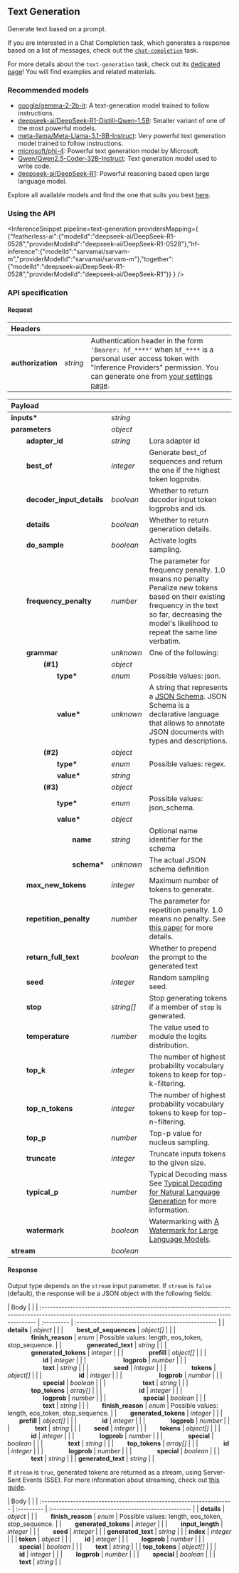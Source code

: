<!---
This markdown file has been generated from a script. Please do not edit it directly.
For more details, check out:
- the `generate.ts` script: https://github.com/huggingface/hub-docs/blob/main/scripts/inference-providers/scripts/generate.ts
- the task template defining the sections in the page: https://github.com/huggingface/hub-docs/tree/main/scripts/inference-providers/templates/task/text-generation.handlebars
- the input jsonschema specifications used to generate the input markdown table: https://github.com/huggingface/huggingface.js/blob/main/packages/tasks/src/tasks/text-generation/spec/input.json
- the output jsonschema specifications used to generate the output markdown table: https://github.com/huggingface/huggingface.js/blob/main/packages/tasks/src/tasks/text-generation/spec/output.json
- the snippets used to generate the example:
  - curl: https://github.com/huggingface/huggingface.js/blob/main/packages/tasks/src/snippets/curl.ts
  - python: https://github.com/huggingface/huggingface.js/blob/main/packages/tasks/src/snippets/python.ts
  - javascript: https://github.com/huggingface/huggingface.js/blob/main/packages/tasks/src/snippets/js.ts
- the "tasks" content for recommended models: https://huggingface.co/api/tasks
--->

## Text Generation

Generate text based on a prompt.

If you are interested in a Chat Completion task, which generates a response based on a list of messages, check out the [`chat-completion`](./chat_completion) task.

<Tip>

For more details about the `text-generation` task, check out its [dedicated page](https://huggingface.co/tasks/text-generation)! You will find examples and related materials.

</Tip>

### Recommended models

- [google/gemma-2-2b-it](https://huggingface.co/google/gemma-2-2b-it): A text-generation model trained to follow instructions.
- [deepseek-ai/DeepSeek-R1-Distill-Qwen-1.5B](https://huggingface.co/deepseek-ai/DeepSeek-R1-Distill-Qwen-1.5B): Smaller variant of one of the most powerful models.
- [meta-llama/Meta-Llama-3.1-8B-Instruct](https://huggingface.co/meta-llama/Meta-Llama-3.1-8B-Instruct): Very powerful text generation model trained to follow instructions.
- [microsoft/phi-4](https://huggingface.co/microsoft/phi-4): Powerful text generation model by Microsoft.
- [Qwen/Qwen2.5-Coder-32B-Instruct](https://huggingface.co/Qwen/Qwen2.5-Coder-32B-Instruct): Text generation model used to write code.
- [deepseek-ai/DeepSeek-R1](https://huggingface.co/deepseek-ai/DeepSeek-R1): Powerful reasoning based open large language model.

Explore all available models and find the one that suits you best [here](https://huggingface.co/models?inference=warm&pipeline_tag=text-generation&sort=trending).

### Using the API

<InferenceSnippet
pipeline=text-generation
providersMapping={ {"featherless-ai":{"modelId":"deepseek-ai/DeepSeek-R1-0528","providerModelId":"deepseek-ai/DeepSeek-R1-0528"},"hf-inference":{"modelId":"sarvamai/sarvam-m","providerModelId":"sarvamai/sarvam-m"},"together":{"modelId":"deepseek-ai/DeepSeek-R1-0528","providerModelId":"deepseek-ai/DeepSeek-R1"}} }
/>

### API specification

#### Request

| Headers           |          |                                                                                                                                                                                                                                                                                                             |
| :---------------- | :------- | :---------------------------------------------------------------------------------------------------------------------------------------------------------------------------------------------------------------------------------------------------------------------------------------------------------- |
| **authorization** | _string_ | Authentication header in the form `'Bearer: hf_****'` when `hf_****` is a personal user access token with "Inference Providers" permission. You can generate one from [your settings page](https://huggingface.co/settings/tokens/new?ownUserPermissions=inference.serverless.write&tokenType=fineGrained). |

| Payload                                                                                                                                                                                                      |            |                                                                                                                                                                                                         |
| :----------------------------------------------------------------------------------------------------------------------------------------------------------------------------------------------------------- | :--------- | :------------------------------------------------------------------------------------------------------------------------------------------------------------------------------------------------------ |
| **inputs\***                                                                                                                                                                                                 | _string_   |                                                                                                                                                                                                         |
| **parameters**                                                                                                                                                                                               | _object_   |                                                                                                                                                                                                         |
| **&nbsp;&nbsp;&nbsp;&nbsp;&nbsp;&nbsp;&nbsp;&nbsp;adapter_id**                                                                                                                                               | _string_   | Lora adapter id                                                                                                                                                                                         |
| **&nbsp;&nbsp;&nbsp;&nbsp;&nbsp;&nbsp;&nbsp;&nbsp;best_of**                                                                                                                                                  | _integer_  | Generate best_of sequences and return the one if the highest token logprobs.                                                                                                                            |
| **&nbsp;&nbsp;&nbsp;&nbsp;&nbsp;&nbsp;&nbsp;&nbsp;decoder_input_details**                                                                                                                                    | _boolean_  | Whether to return decoder input token logprobs and ids.                                                                                                                                                 |
| **&nbsp;&nbsp;&nbsp;&nbsp;&nbsp;&nbsp;&nbsp;&nbsp;details**                                                                                                                                                  | _boolean_  | Whether to return generation details.                                                                                                                                                                   |
| **&nbsp;&nbsp;&nbsp;&nbsp;&nbsp;&nbsp;&nbsp;&nbsp;do_sample**                                                                                                                                                | _boolean_  | Activate logits sampling.                                                                                                                                                                               |
| **&nbsp;&nbsp;&nbsp;&nbsp;&nbsp;&nbsp;&nbsp;&nbsp;frequency_penalty**                                                                                                                                        | _number_   | The parameter for frequency penalty. 1.0 means no penalty Penalize new tokens based on their existing frequency in the text so far, decreasing the model's likelihood to repeat the same line verbatim. |
| **&nbsp;&nbsp;&nbsp;&nbsp;&nbsp;&nbsp;&nbsp;&nbsp;grammar**                                                                                                                                                  | _unknown_  | One of the following:                                                                                                                                                                                   |
| **&nbsp;&nbsp;&nbsp;&nbsp;&nbsp;&nbsp;&nbsp;&nbsp;&nbsp;&nbsp;&nbsp;&nbsp;&nbsp;&nbsp;&nbsp;&nbsp;&nbsp;(#1)**                                                                                               | _object_   |                                                                                                                                                                                                         |
| **&nbsp;&nbsp;&nbsp;&nbsp;&nbsp;&nbsp;&nbsp;&nbsp;&nbsp;&nbsp;&nbsp;&nbsp;&nbsp;&nbsp;&nbsp;&nbsp;&nbsp;&nbsp;&nbsp;&nbsp;&nbsp;&nbsp;&nbsp;&nbsp;type\***                                                   | _enum_     | Possible values: json.                                                                                                                                                                                  |
| **&nbsp;&nbsp;&nbsp;&nbsp;&nbsp;&nbsp;&nbsp;&nbsp;&nbsp;&nbsp;&nbsp;&nbsp;&nbsp;&nbsp;&nbsp;&nbsp;&nbsp;&nbsp;&nbsp;&nbsp;&nbsp;&nbsp;&nbsp;&nbsp;value\***                                                  | _unknown_  | A string that represents a [JSON Schema](https://json-schema.org/). JSON Schema is a declarative language that allows to annotate JSON documents with types and descriptions.                           |
| **&nbsp;&nbsp;&nbsp;&nbsp;&nbsp;&nbsp;&nbsp;&nbsp;&nbsp;&nbsp;&nbsp;&nbsp;&nbsp;&nbsp;&nbsp;&nbsp;&nbsp;(#2)**                                                                                               | _object_   |                                                                                                                                                                                                         |
| **&nbsp;&nbsp;&nbsp;&nbsp;&nbsp;&nbsp;&nbsp;&nbsp;&nbsp;&nbsp;&nbsp;&nbsp;&nbsp;&nbsp;&nbsp;&nbsp;&nbsp;&nbsp;&nbsp;&nbsp;&nbsp;&nbsp;&nbsp;&nbsp;type\***                                                   | _enum_     | Possible values: regex.                                                                                                                                                                                 |
| **&nbsp;&nbsp;&nbsp;&nbsp;&nbsp;&nbsp;&nbsp;&nbsp;&nbsp;&nbsp;&nbsp;&nbsp;&nbsp;&nbsp;&nbsp;&nbsp;&nbsp;&nbsp;&nbsp;&nbsp;&nbsp;&nbsp;&nbsp;&nbsp;value\***                                                  | _string_   |                                                                                                                                                                                                         |
| **&nbsp;&nbsp;&nbsp;&nbsp;&nbsp;&nbsp;&nbsp;&nbsp;&nbsp;&nbsp;&nbsp;&nbsp;&nbsp;&nbsp;&nbsp;&nbsp;&nbsp;(#3)**                                                                                               | _object_   |                                                                                                                                                                                                         |
| **&nbsp;&nbsp;&nbsp;&nbsp;&nbsp;&nbsp;&nbsp;&nbsp;&nbsp;&nbsp;&nbsp;&nbsp;&nbsp;&nbsp;&nbsp;&nbsp;&nbsp;&nbsp;&nbsp;&nbsp;&nbsp;&nbsp;&nbsp;&nbsp;type\***                                                   | _enum_     | Possible values: json_schema.                                                                                                                                                                           |
| **&nbsp;&nbsp;&nbsp;&nbsp;&nbsp;&nbsp;&nbsp;&nbsp;&nbsp;&nbsp;&nbsp;&nbsp;&nbsp;&nbsp;&nbsp;&nbsp;&nbsp;&nbsp;&nbsp;&nbsp;&nbsp;&nbsp;&nbsp;&nbsp;value\***                                                  | _object_   |                                                                                                                                                                                                         |
| **&nbsp;&nbsp;&nbsp;&nbsp;&nbsp;&nbsp;&nbsp;&nbsp;&nbsp;&nbsp;&nbsp;&nbsp;&nbsp;&nbsp;&nbsp;&nbsp;&nbsp;&nbsp;&nbsp;&nbsp;&nbsp;&nbsp;&nbsp;&nbsp;&nbsp;&nbsp;&nbsp;&nbsp;&nbsp;&nbsp;&nbsp;&nbsp;name**     | _string_   | Optional name identifier for the schema                                                                                                                                                                 |
| **&nbsp;&nbsp;&nbsp;&nbsp;&nbsp;&nbsp;&nbsp;&nbsp;&nbsp;&nbsp;&nbsp;&nbsp;&nbsp;&nbsp;&nbsp;&nbsp;&nbsp;&nbsp;&nbsp;&nbsp;&nbsp;&nbsp;&nbsp;&nbsp;&nbsp;&nbsp;&nbsp;&nbsp;&nbsp;&nbsp;&nbsp;&nbsp;schema\*** | _unknown_  | The actual JSON schema definition                                                                                                                                                                       |
| **&nbsp;&nbsp;&nbsp;&nbsp;&nbsp;&nbsp;&nbsp;&nbsp;max_new_tokens**                                                                                                                                           | _integer_  | Maximum number of tokens to generate.                                                                                                                                                                   |
| **&nbsp;&nbsp;&nbsp;&nbsp;&nbsp;&nbsp;&nbsp;&nbsp;repetition_penalty**                                                                                                                                       | _number_   | The parameter for repetition penalty. 1.0 means no penalty. See [this paper](https://arxiv.org/pdf/1909.05858.pdf) for more details.                                                                    |
| **&nbsp;&nbsp;&nbsp;&nbsp;&nbsp;&nbsp;&nbsp;&nbsp;return_full_text**                                                                                                                                         | _boolean_  | Whether to prepend the prompt to the generated text                                                                                                                                                     |
| **&nbsp;&nbsp;&nbsp;&nbsp;&nbsp;&nbsp;&nbsp;&nbsp;seed**                                                                                                                                                     | _integer_  | Random sampling seed.                                                                                                                                                                                   |
| **&nbsp;&nbsp;&nbsp;&nbsp;&nbsp;&nbsp;&nbsp;&nbsp;stop**                                                                                                                                                     | _string[]_ | Stop generating tokens if a member of `stop` is generated.                                                                                                                                              |
| **&nbsp;&nbsp;&nbsp;&nbsp;&nbsp;&nbsp;&nbsp;&nbsp;temperature**                                                                                                                                              | _number_   | The value used to module the logits distribution.                                                                                                                                                       |
| **&nbsp;&nbsp;&nbsp;&nbsp;&nbsp;&nbsp;&nbsp;&nbsp;top_k**                                                                                                                                                    | _integer_  | The number of highest probability vocabulary tokens to keep for top-k-filtering.                                                                                                                        |
| **&nbsp;&nbsp;&nbsp;&nbsp;&nbsp;&nbsp;&nbsp;&nbsp;top_n_tokens**                                                                                                                                             | _integer_  | The number of highest probability vocabulary tokens to keep for top-n-filtering.                                                                                                                        |
| **&nbsp;&nbsp;&nbsp;&nbsp;&nbsp;&nbsp;&nbsp;&nbsp;top_p**                                                                                                                                                    | _number_   | Top-p value for nucleus sampling.                                                                                                                                                                       |
| **&nbsp;&nbsp;&nbsp;&nbsp;&nbsp;&nbsp;&nbsp;&nbsp;truncate**                                                                                                                                                 | _integer_  | Truncate inputs tokens to the given size.                                                                                                                                                               |
| **&nbsp;&nbsp;&nbsp;&nbsp;&nbsp;&nbsp;&nbsp;&nbsp;typical_p**                                                                                                                                                | _number_   | Typical Decoding mass See [Typical Decoding for Natural Language Generation](https://arxiv.org/abs/2202.00666) for more information.                                                                    |
| **&nbsp;&nbsp;&nbsp;&nbsp;&nbsp;&nbsp;&nbsp;&nbsp;watermark**                                                                                                                                                | _boolean_  | Watermarking with [A Watermark for Large Language Models](https://arxiv.org/abs/2301.10226).                                                                                                            |
| **stream**                                                                                                                                                                                                   | _boolean_  |                                                                                                                                                                                                         |

#### Response

Output type depends on the `stream` input parameter.
If `stream` is `false` (default), the response will be a JSON object with the following fields:

| Body                                                                                                                                                        |            |
| :---------------------------------------------------------------------------------------------------------------------------------------------------------- | :--------- | :------------------------------------------------- |
| **details**                                                                                                                                                 | _object_   |                                                    |
| **&nbsp;&nbsp;&nbsp;&nbsp;&nbsp;&nbsp;&nbsp;&nbsp;best_of_sequences**                                                                                       | _object[]_ |                                                    |
| **&nbsp;&nbsp;&nbsp;&nbsp;&nbsp;&nbsp;&nbsp;&nbsp;&nbsp;&nbsp;&nbsp;&nbsp;&nbsp;&nbsp;&nbsp;&nbsp;finish_reason**                                           | _enum_     | Possible values: length, eos_token, stop_sequence. |
| **&nbsp;&nbsp;&nbsp;&nbsp;&nbsp;&nbsp;&nbsp;&nbsp;&nbsp;&nbsp;&nbsp;&nbsp;&nbsp;&nbsp;&nbsp;&nbsp;generated_text**                                          | _string_   |                                                    |
| **&nbsp;&nbsp;&nbsp;&nbsp;&nbsp;&nbsp;&nbsp;&nbsp;&nbsp;&nbsp;&nbsp;&nbsp;&nbsp;&nbsp;&nbsp;&nbsp;generated_tokens**                                        | _integer_  |                                                    |
| **&nbsp;&nbsp;&nbsp;&nbsp;&nbsp;&nbsp;&nbsp;&nbsp;&nbsp;&nbsp;&nbsp;&nbsp;&nbsp;&nbsp;&nbsp;&nbsp;prefill**                                                 | _object[]_ |                                                    |
| **&nbsp;&nbsp;&nbsp;&nbsp;&nbsp;&nbsp;&nbsp;&nbsp;&nbsp;&nbsp;&nbsp;&nbsp;&nbsp;&nbsp;&nbsp;&nbsp;&nbsp;&nbsp;&nbsp;&nbsp;&nbsp;&nbsp;&nbsp;&nbsp;id**      | _integer_  |                                                    |
| **&nbsp;&nbsp;&nbsp;&nbsp;&nbsp;&nbsp;&nbsp;&nbsp;&nbsp;&nbsp;&nbsp;&nbsp;&nbsp;&nbsp;&nbsp;&nbsp;&nbsp;&nbsp;&nbsp;&nbsp;&nbsp;&nbsp;&nbsp;&nbsp;logprob** | _number_   |                                                    |
| **&nbsp;&nbsp;&nbsp;&nbsp;&nbsp;&nbsp;&nbsp;&nbsp;&nbsp;&nbsp;&nbsp;&nbsp;&nbsp;&nbsp;&nbsp;&nbsp;&nbsp;&nbsp;&nbsp;&nbsp;&nbsp;&nbsp;&nbsp;&nbsp;text**    | _string_   |                                                    |
| **&nbsp;&nbsp;&nbsp;&nbsp;&nbsp;&nbsp;&nbsp;&nbsp;&nbsp;&nbsp;&nbsp;&nbsp;&nbsp;&nbsp;&nbsp;&nbsp;seed**                                                    | _integer_  |                                                    |
| **&nbsp;&nbsp;&nbsp;&nbsp;&nbsp;&nbsp;&nbsp;&nbsp;&nbsp;&nbsp;&nbsp;&nbsp;&nbsp;&nbsp;&nbsp;&nbsp;tokens**                                                  | _object[]_ |                                                    |
| **&nbsp;&nbsp;&nbsp;&nbsp;&nbsp;&nbsp;&nbsp;&nbsp;&nbsp;&nbsp;&nbsp;&nbsp;&nbsp;&nbsp;&nbsp;&nbsp;&nbsp;&nbsp;&nbsp;&nbsp;&nbsp;&nbsp;&nbsp;&nbsp;id**      | _integer_  |                                                    |
| **&nbsp;&nbsp;&nbsp;&nbsp;&nbsp;&nbsp;&nbsp;&nbsp;&nbsp;&nbsp;&nbsp;&nbsp;&nbsp;&nbsp;&nbsp;&nbsp;&nbsp;&nbsp;&nbsp;&nbsp;&nbsp;&nbsp;&nbsp;&nbsp;logprob** | _number_   |                                                    |
| **&nbsp;&nbsp;&nbsp;&nbsp;&nbsp;&nbsp;&nbsp;&nbsp;&nbsp;&nbsp;&nbsp;&nbsp;&nbsp;&nbsp;&nbsp;&nbsp;&nbsp;&nbsp;&nbsp;&nbsp;&nbsp;&nbsp;&nbsp;&nbsp;special** | _boolean_  |                                                    |
| **&nbsp;&nbsp;&nbsp;&nbsp;&nbsp;&nbsp;&nbsp;&nbsp;&nbsp;&nbsp;&nbsp;&nbsp;&nbsp;&nbsp;&nbsp;&nbsp;&nbsp;&nbsp;&nbsp;&nbsp;&nbsp;&nbsp;&nbsp;&nbsp;text**    | _string_   |                                                    |
| **&nbsp;&nbsp;&nbsp;&nbsp;&nbsp;&nbsp;&nbsp;&nbsp;&nbsp;&nbsp;&nbsp;&nbsp;&nbsp;&nbsp;&nbsp;&nbsp;top_tokens**                                              | _array[]_  |                                                    |
| **&nbsp;&nbsp;&nbsp;&nbsp;&nbsp;&nbsp;&nbsp;&nbsp;&nbsp;&nbsp;&nbsp;&nbsp;&nbsp;&nbsp;&nbsp;&nbsp;&nbsp;&nbsp;&nbsp;&nbsp;&nbsp;&nbsp;&nbsp;&nbsp;id**      | _integer_  |                                                    |
| **&nbsp;&nbsp;&nbsp;&nbsp;&nbsp;&nbsp;&nbsp;&nbsp;&nbsp;&nbsp;&nbsp;&nbsp;&nbsp;&nbsp;&nbsp;&nbsp;&nbsp;&nbsp;&nbsp;&nbsp;&nbsp;&nbsp;&nbsp;&nbsp;logprob** | _number_   |                                                    |
| **&nbsp;&nbsp;&nbsp;&nbsp;&nbsp;&nbsp;&nbsp;&nbsp;&nbsp;&nbsp;&nbsp;&nbsp;&nbsp;&nbsp;&nbsp;&nbsp;&nbsp;&nbsp;&nbsp;&nbsp;&nbsp;&nbsp;&nbsp;&nbsp;special** | _boolean_  |                                                    |
| **&nbsp;&nbsp;&nbsp;&nbsp;&nbsp;&nbsp;&nbsp;&nbsp;&nbsp;&nbsp;&nbsp;&nbsp;&nbsp;&nbsp;&nbsp;&nbsp;&nbsp;&nbsp;&nbsp;&nbsp;&nbsp;&nbsp;&nbsp;&nbsp;text**    | _string_   |                                                    |
| **&nbsp;&nbsp;&nbsp;&nbsp;&nbsp;&nbsp;&nbsp;&nbsp;finish_reason**                                                                                           | _enum_     | Possible values: length, eos_token, stop_sequence. |
| **&nbsp;&nbsp;&nbsp;&nbsp;&nbsp;&nbsp;&nbsp;&nbsp;generated_tokens**                                                                                        | _integer_  |                                                    |
| **&nbsp;&nbsp;&nbsp;&nbsp;&nbsp;&nbsp;&nbsp;&nbsp;prefill**                                                                                                 | _object[]_ |                                                    |
| **&nbsp;&nbsp;&nbsp;&nbsp;&nbsp;&nbsp;&nbsp;&nbsp;&nbsp;&nbsp;&nbsp;&nbsp;&nbsp;&nbsp;&nbsp;&nbsp;id**                                                      | _integer_  |                                                    |
| **&nbsp;&nbsp;&nbsp;&nbsp;&nbsp;&nbsp;&nbsp;&nbsp;&nbsp;&nbsp;&nbsp;&nbsp;&nbsp;&nbsp;&nbsp;&nbsp;logprob**                                                 | _number_   |                                                    |
| **&nbsp;&nbsp;&nbsp;&nbsp;&nbsp;&nbsp;&nbsp;&nbsp;&nbsp;&nbsp;&nbsp;&nbsp;&nbsp;&nbsp;&nbsp;&nbsp;text**                                                    | _string_   |                                                    |
| **&nbsp;&nbsp;&nbsp;&nbsp;&nbsp;&nbsp;&nbsp;&nbsp;seed**                                                                                                    | _integer_  |                                                    |
| **&nbsp;&nbsp;&nbsp;&nbsp;&nbsp;&nbsp;&nbsp;&nbsp;tokens**                                                                                                  | _object[]_ |                                                    |
| **&nbsp;&nbsp;&nbsp;&nbsp;&nbsp;&nbsp;&nbsp;&nbsp;&nbsp;&nbsp;&nbsp;&nbsp;&nbsp;&nbsp;&nbsp;&nbsp;id**                                                      | _integer_  |                                                    |
| **&nbsp;&nbsp;&nbsp;&nbsp;&nbsp;&nbsp;&nbsp;&nbsp;&nbsp;&nbsp;&nbsp;&nbsp;&nbsp;&nbsp;&nbsp;&nbsp;logprob**                                                 | _number_   |                                                    |
| **&nbsp;&nbsp;&nbsp;&nbsp;&nbsp;&nbsp;&nbsp;&nbsp;&nbsp;&nbsp;&nbsp;&nbsp;&nbsp;&nbsp;&nbsp;&nbsp;special**                                                 | _boolean_  |                                                    |
| **&nbsp;&nbsp;&nbsp;&nbsp;&nbsp;&nbsp;&nbsp;&nbsp;&nbsp;&nbsp;&nbsp;&nbsp;&nbsp;&nbsp;&nbsp;&nbsp;text**                                                    | _string_   |                                                    |
| **&nbsp;&nbsp;&nbsp;&nbsp;&nbsp;&nbsp;&nbsp;&nbsp;top_tokens**                                                                                              | _array[]_  |                                                    |
| **&nbsp;&nbsp;&nbsp;&nbsp;&nbsp;&nbsp;&nbsp;&nbsp;&nbsp;&nbsp;&nbsp;&nbsp;&nbsp;&nbsp;&nbsp;&nbsp;id**                                                      | _integer_  |                                                    |
| **&nbsp;&nbsp;&nbsp;&nbsp;&nbsp;&nbsp;&nbsp;&nbsp;&nbsp;&nbsp;&nbsp;&nbsp;&nbsp;&nbsp;&nbsp;&nbsp;logprob**                                                 | _number_   |                                                    |
| **&nbsp;&nbsp;&nbsp;&nbsp;&nbsp;&nbsp;&nbsp;&nbsp;&nbsp;&nbsp;&nbsp;&nbsp;&nbsp;&nbsp;&nbsp;&nbsp;special**                                                 | _boolean_  |                                                    |
| **&nbsp;&nbsp;&nbsp;&nbsp;&nbsp;&nbsp;&nbsp;&nbsp;&nbsp;&nbsp;&nbsp;&nbsp;&nbsp;&nbsp;&nbsp;&nbsp;text**                                                    | _string_   |                                                    |
| **generated_text**                                                                                                                                          | _string_   |                                                    |

If `stream` is `true`, generated tokens are returned as a stream, using Server-Sent Events (SSE).
For more information about streaming, check out [this guide](https://huggingface.co/docs/text-generation-inference/conceptual/streaming).

| Body                                                                 |            |
| :------------------------------------------------------------------- | :--------- | :------------------------------------------------- |
| **details**                                                          | _object_   |                                                    |
| **&nbsp;&nbsp;&nbsp;&nbsp;&nbsp;&nbsp;&nbsp;&nbsp;finish_reason**    | _enum_     | Possible values: length, eos_token, stop_sequence. |
| **&nbsp;&nbsp;&nbsp;&nbsp;&nbsp;&nbsp;&nbsp;&nbsp;generated_tokens** | _integer_  |                                                    |
| **&nbsp;&nbsp;&nbsp;&nbsp;&nbsp;&nbsp;&nbsp;&nbsp;input_length**     | _integer_  |                                                    |
| **&nbsp;&nbsp;&nbsp;&nbsp;&nbsp;&nbsp;&nbsp;&nbsp;seed**             | _integer_  |                                                    |
| **generated_text**                                                   | _string_   |                                                    |
| **index**                                                            | _integer_  |                                                    |
| **token**                                                            | _object_   |                                                    |
| **&nbsp;&nbsp;&nbsp;&nbsp;&nbsp;&nbsp;&nbsp;&nbsp;id**               | _integer_  |                                                    |
| **&nbsp;&nbsp;&nbsp;&nbsp;&nbsp;&nbsp;&nbsp;&nbsp;logprob**          | _number_   |                                                    |
| **&nbsp;&nbsp;&nbsp;&nbsp;&nbsp;&nbsp;&nbsp;&nbsp;special**          | _boolean_  |                                                    |
| **&nbsp;&nbsp;&nbsp;&nbsp;&nbsp;&nbsp;&nbsp;&nbsp;text**             | _string_   |                                                    |
| **top_tokens**                                                       | _object[]_ |                                                    |
| **&nbsp;&nbsp;&nbsp;&nbsp;&nbsp;&nbsp;&nbsp;&nbsp;id**               | _integer_  |                                                    |
| **&nbsp;&nbsp;&nbsp;&nbsp;&nbsp;&nbsp;&nbsp;&nbsp;logprob**          | _number_   |                                                    |
| **&nbsp;&nbsp;&nbsp;&nbsp;&nbsp;&nbsp;&nbsp;&nbsp;special**          | _boolean_  |                                                    |
| **&nbsp;&nbsp;&nbsp;&nbsp;&nbsp;&nbsp;&nbsp;&nbsp;text**             | _string_   |                                                    |
